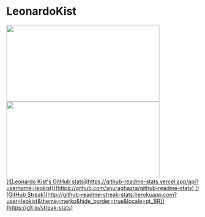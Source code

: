 # LeonardoKist

<div>
  <a href="https://github.com/leokist">
    
  <img height="200px" width="400px" src="https://github-readme-stats.vercel.app/api?username=leokist&show_icons=true&theme=tokyonight&include_all_commits=true&count_private=true"/>
  <img height="200px" width="400px" src="https://github-readme-stats.vercel.app/api/top-langs/?username=leokist&layout=compact&langs_count=6&theme=tokyonight"/>
</div>
  [![Leonardo Kist's GitHub stats](https://github-readme-stats.vercel.app/api?username=leokist)](https://github.com/anuraghazra/github-readme-stats)
  [![GitHub Streak](http://github-readme-streak-stats.herokuapp.com?user=leokist&theme=merko&hide_border=true&locale=pt_BR)](https://git.io/streak-stats)

